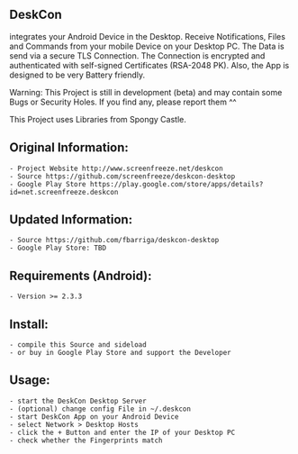 DeskCon
-------

integrates your Android Device in the Desktop. Receive Notifications, Files
and Commands from your mobile Device on your Desktop PC. The Data is send via a
secure TLS Connection. The Connection is encrypted and authenticated with
self-signed Certificates (RSA-2048 PK). Also, the App is designed to be very Battery friendly.

Warning: This Project is still in development (beta) and may contain some Bugs or
         Security Holes. If you find any, please report them ^^

This Project uses Libraries from Spongy Castle.
         

Original Information:
---------------------
    - Project Website http://www.screenfreeze.net/deskcon
    - Source https://github.com/screenfreeze/deskcon-desktop
    - Google Play Store https://play.google.com/store/apps/details?id=net.screenfreeze.deskcon


Updated Information:
--------------------
    - Source https://github.com/fbarriga/deskcon-desktop
    - Google Play Store: TBD

Requirements (Android):
------------------------------
    - Version >= 2.3.3


Install:
--------
    - compile this Source and sideload
    - or buy in Google Play Store and support the Developer
    

Usage:
------
    - start the DeskCon Desktop Server
    - (optional) change config File in ~/.deskcon
    - start DeskCon App on your Android Device
    - select Network > Desktop Hosts
    - click the + Button and enter the IP of your Desktop PC
    - check whether the Fingerprints match
